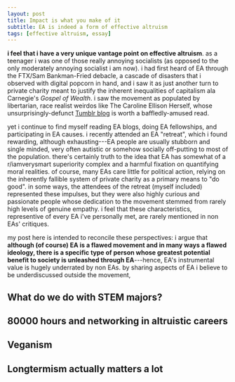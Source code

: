 ```yaml
---
layout: post
title: Impact is what you make of it
subtitle: EA is indeed a form of effective altruism
tags: [effective altruism, essay]
---
```

**i  feel that i have a very unique vantage point on effective altruism**. as a teenager i was one of those really annoying socialists (as opposed to the only moderately annoying socialist i am now). i had first heard of EA through the FTX/Sam Bankman-Fried debacle, a cascade of disasters that i observed with digital popcorn in hand, and i saw it as just another turn to private charity meant to justify the inherent inequalities of capitalism ala Carnegie's *Gospel of Wealth*. i saw the movement as populated by libertarian, race realist weirdos like The Caroline Ellison Herself, whose unsurprisingly-defunct [Tumblr blog](https://caroline.milkyeggs.com/worldoptimization) is worth a baffledly-amused read. 

yet i continue to find myself reading EA blogs, doing EA fellowships, and participating in EA causes. i recently attended an EA "retreat", which i found rewarding, although exhausting---EA people are usually stubborn and single minded, very often autistic or somehow socially off-putting to most of the population. there's certainly truth to the idea that EA has somewhat of a r/iamverysmart superiority complex and a harmful fixation on quantifying moral realities. of course, many EAs care little for political action, relying on the inherently fallible system of private charity as a primary means to "do good". in some ways, the attendees of the retreat (myself included) represented these impulses, but they were also highly curious and passionate people whose dedication to the movement stemmed from rarely high levels of genuine empathy. i feel that these characteristics, representive of every EA i've personally met, are rarely mentioned in non EAs' critiques.

my post here is intended to reconcile these perspectives: i argue that **although (of course) EA is a flawed movement and in many ways a flawed ideology, there is a specific type of person whose greatest potential benefit to society is unleashed through EA**---hence, EA's instrumental value is hugely underrated by non EAs. by sharing aspects of EA i believe to be underdiscussed outside the movement, 

**What do we do with STEM majors?**
-

**80000 hours and networking in altruistic careers**
- 
**Veganism**
-

**Longtermism actually matters a lot**
- 






<!--stackedit_data:
eyJoaXN0b3J5IjpbLTk3NDY0NTEyNywyMDg1MDMzNzIxLC04NT
E4NTE4NTIsMjc5MzI0MDg1LDk2MDk4Mzc2NF19
-->